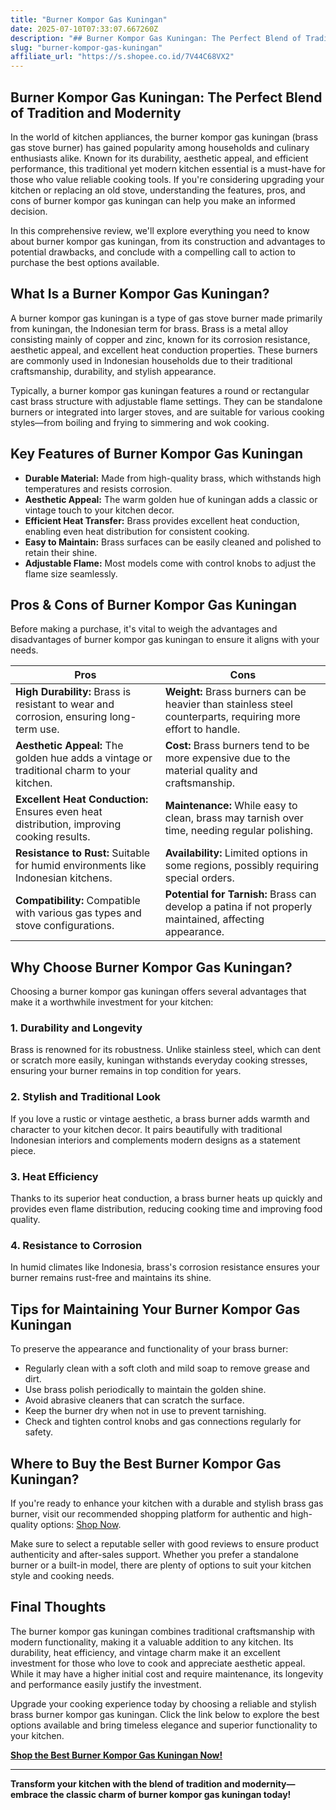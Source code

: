 ```yaml
---
title: "Burner Kompor Gas Kuningan"
date: 2025-07-10T07:33:07.667260Z
description: "## Burner Kompor Gas Kuningan: The Perfect Blend of Tradition and Modernity..."
slug: "burner-kompor-gas-kuningan"
affiliate_url: "https://s.shopee.co.id/7V44C68VX2"
---
```

## Burner Kompor Gas Kuningan: The Perfect Blend of Tradition and Modernity

In the world of kitchen appliances, the burner kompor gas kuningan (brass gas stove burner) has gained popularity among households and culinary enthusiasts alike. Known for its durability, aesthetic appeal, and efficient performance, this traditional yet modern kitchen essential is a must-have for those who value reliable cooking tools. If you're considering upgrading your kitchen or replacing an old stove, understanding the features, pros, and cons of burner kompor gas kuningan can help you make an informed decision.

In this comprehensive review, we'll explore everything you need to know about burner kompor gas kuningan, from its construction and advantages to potential drawbacks, and conclude with a compelling call to action to purchase the best options available.

## What Is a Burner Kompor Gas Kuningan?

A burner kompor gas kuningan is a type of gas stove burner made primarily from kuningan, the Indonesian term for brass. Brass is a metal alloy consisting mainly of copper and zinc, known for its corrosion resistance, aesthetic appeal, and excellent heat conduction properties. These burners are commonly used in Indonesian households due to their traditional craftsmanship, durability, and stylish appearance.

Typically, a burner kompor gas kuningan features a round or rectangular cast brass structure with adjustable flame settings. They can be standalone burners or integrated into larger stoves, and are suitable for various cooking styles—from boiling and frying to simmering and wok cooking.

## Key Features of Burner Kompor Gas Kuningan

- **Durable Material:** Made from high-quality brass, which withstands high temperatures and resists corrosion.
- **Aesthetic Appeal:** The warm golden hue of kuningan adds a classic or vintage touch to your kitchen decor.
- **Efficient Heat Transfer:** Brass provides excellent heat conduction, enabling even heat distribution for consistent cooking.
- **Easy to Maintain:** Brass surfaces can be easily cleaned and polished to retain their shine.
- **Adjustable Flame:** Most models come with control knobs to adjust the flame size seamlessly.

## Pros & Cons of Burner Kompor Gas Kuningan

Before making a purchase, it's vital to weigh the advantages and disadvantages of burner kompor gas kuningan to ensure it aligns with your needs.

| Pros                                | Cons                                   |
|-------------------------------------|----------------------------------------|
| **High Durability:** Brass is resistant to wear and corrosion, ensuring long-term use. | **Weight:** Brass burners can be heavier than stainless steel counterparts, requiring more effort to handle. |
| **Aesthetic Appeal:** The golden hue adds a vintage or traditional charm to your kitchen. | **Cost:** Brass burners tend to be more expensive due to the material quality and craftsmanship. |
| **Excellent Heat Conduction:** Ensures even heat distribution, improving cooking results. | **Maintenance:** While easy to clean, brass may tarnish over time, needing regular polishing. |
| **Resistance to Rust:** Suitable for humid environments like Indonesian kitchens. | **Availability:** Limited options in some regions, possibly requiring special orders. |
| **Compatibility:** Compatible with various gas types and stove configurations. | **Potential for Tarnish:** Brass can develop a patina if not properly maintained, affecting appearance. |

## Why Choose Burner Kompor Gas Kuningan?

Choosing a burner kompor gas kuningan offers several advantages that make it a worthwhile investment for your kitchen:

### 1. Durability and Longevity
Brass is renowned for its robustness. Unlike stainless steel, which can dent or scratch more easily, kuningan withstands everyday cooking stresses, ensuring your burner remains in top condition for years.

### 2. Stylish and Traditional Look
If you love a rustic or vintage aesthetic, a brass burner adds warmth and character to your kitchen decor. It pairs beautifully with traditional Indonesian interiors and complements modern designs as a statement piece.

### 3. Heat Efficiency
Thanks to its superior heat conduction, a brass burner heats up quickly and provides even flame distribution, reducing cooking time and improving food quality.

### 4. Resistance to Corrosion
In humid climates like Indonesia, brass's corrosion resistance ensures your burner remains rust-free and maintains its shine.

## Tips for Maintaining Your Burner Kompor Gas Kuningan

To preserve the appearance and functionality of your brass burner:

- Regularly clean with a soft cloth and mild soap to remove grease and dirt.
- Use brass polish periodically to maintain the golden shine.
- Avoid abrasive cleaners that can scratch the surface.
- Keep the burner dry when not in use to prevent tarnishing.
- Check and tighten control knobs and gas connections regularly for safety.

## Where to Buy the Best Burner Kompor Gas Kuningan?

If you're ready to enhance your kitchen with a durable and stylish brass gas burner, visit our recommended shopping platform for authentic and high-quality options: [Shop Now](https://s.shopee.co.id/7V44C68VX2).

Make sure to select a reputable seller with good reviews to ensure product authenticity and after-sales support. Whether you prefer a standalone burner or a built-in model, there are plenty of options to suit your kitchen style and cooking needs.

## Final Thoughts

The burner kompor gas kuningan combines traditional craftsmanship with modern functionality, making it a valuable addition to any kitchen. Its durability, heat efficiency, and vintage charm make it an excellent investment for those who love to cook and appreciate aesthetic appeal. While it may have a higher initial cost and require maintenance, its longevity and performance easily justify the investment.

Upgrade your cooking experience today by choosing a reliable and stylish brass burner kompor gas kuningan. Click the link below to explore the best options available and bring timeless elegance and superior functionality to your kitchen.

**[Shop the Best Burner Kompor Gas Kuningan Now!](https://s.shopee.co.id/7V44C68VX2)**

---

**Transform your kitchen with the blend of tradition and modernity—embrace the classic charm of burner kompor gas kuningan today!**